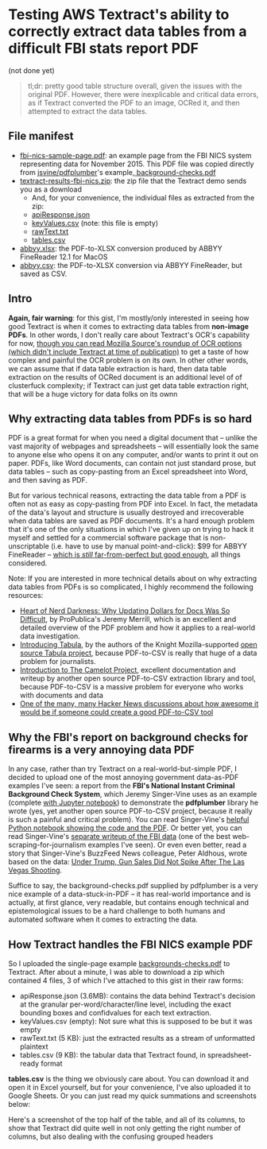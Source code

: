 # Testing AWS Textract's ability to correctly extract data tables from a difficult FBI stats report PDF

(not done yet)

> tl;dr: pretty good table structure overall, given the issues with the original PDF. However, there were inexplicable and critical data errors, as if Textract converted the PDF to an image, OCRed it, and then attempted to extract the data tables.
> 



## File manifest

- [fbi-nics-sample-page.pdf](fbi-nics-sample-page.pdf): an example page from the FBI NICS system representing data for November 2015. This PDF file was copied directly from [jsvine/pdfplumber](https://github.com/jsvine/pdfplumber/blob/master/examples/pdfs/background-checks.pdf)'s example,[ background-checks.pdf](https://github.com/jsvine/pdfplumber/blob/master/examples/pdfs/background-checks.pdf)
- [textract-results-fbi-nics.zip](results/textract-results-fbi-nics.zip): the zip file that the Textract demo sends you as a download
    - And, for your convenience, the individual files as extracted from the zip:
     - [apiResponse.json](results/textract-results-fbi-nics-zip/apiResponse.json)
     - [keyValues.csv](results/textract-results-fbi-nics-zip/keyValues.csv) (note: this file is empty)
     - [rawText.txt](results/textract-results-fbi-nics-zip/rawText.txt)
     - [tables.csv](results/textract-results-fbi-nics-zip/tables.csv)
- [abbyy.xlsx](results/abbyy.xlsx): the PDF-to-XLSX conversion produced by ABBYY FineReader 12.1 for MacOS
- [abbyy.csv](results/abbyy.csv): the PDF-to-XLSX conversion via ABBYY FineReader, but saved as CSV. 


## Intro



**Again, fair warning**: for this gist, I'm mostly/only interested in seeing how good Textract is when it comes to extracting data tables from **non-image PDFs**. In other words, I don't really care about Textract's OCR's capability for now, [though you can read Mozilla Source's roundup of OCR options (which didn't include Textract at time of publication)](https://source.opennews.org/articles/so-many-ocr-options/) to get a taste of how complex and painful the OCR problem is on its own. In other other words, we can assume that if data table extraction is hard, then data table extraction on the results of OCRed document is an additional level of of clusterfuck complexity; if Textract can just get data table extraction right, that will be a huge victory for data folks on its ownn



## Why extracting data tables from PDFs is so hard

PDF is a great format for when you need a digital document that – unlike the vast majority of webpages and spreadsheets – will essentially look the same to anyone else who opens it on any computer, and/or wants to print it out on paper. PDFs, like Word documents, can contain not just standard prose, but data tables – such as copy-pasting from an Excel spreadsheet into Word, and then saving as PDF.

But for various technical reasons, extracting the data table from a PDF is often not as easy as copy-pasting from PDF into Excel. In fact, the metadata of the data's layout and structure is usually destroyed and irrecoverable when data tables are saved as PDF documents. It's a hard enough problem that it's one of the only situations in which I've given up on trying to hack it myself and settled for a commercial software package that is non-unscriptable (i.e. have to use by manual point-and-click): $99 for ABBYY FineReader – [which is *still* far-from-perfect but good enough](https://github.com/helloworlddata/white-house-salaries), all things considered.

Note: If you are interested in more technical details about on why extracting data tables from PDFs is so complicated, I highly recommend the following resources:

- [Heart of Nerd Darkness: Why Updating Dollars for Docs Was So Difficult](https://www.propublica.org/nerds/heart-of-nerd-darkness-why-dollars-for-docs-was-so-difficult), by ProPublica's Jeremy Merrill, which is an excellent and detailed overview of the PDF problem and how it applies to a real-world data investigation.
- [Introducing Tabula](https://source.opennews.org/en-US/articles/introducing-tabula/), by the authors of the Knight Mozilla-supported [open source Tabula project](https://source.opennews.org/articles/introducing-tabula/), because PDF-to-CSV is really that huge of a data problem for journalists.
- [Introduction to The Camelot Project](https://camelot-py.readthedocs.io/en/master/user/intro.html), excellent documentation and writeup by another open source PDF-to-CSV extraction library and tool, because PDF-to-CSV is a massive problem for everyone who works with documents and data
- [One of the many, many Hacker News discussions about how awesome it would be if someone could create a good PDF-to-CSV tool](https://news.ycombinator.com/item?id=13729301)




## Why the FBI's report on background checks for firearms is a very annoying data PDF

In any case, rather than try Textract on a real-world-but-simple PDF, I decided to upload one of the most annoying government data-as-PDF examples I've seen: a report from the **FBI's National Instant Criminal Background Check System**, which Jeremy Singer-Vine uses as an example (complete [with Jupyter notebook](https://github.com/jsvine/pdfplumber/blob/master/examples/notebooks/extract-table-nics.ipynb)) to demonstrate the **pdfplumber** library he wrote (yes, yet another open source PDF-to-CSV project, because it really is such a painful and critical problem). You can read Singer-Vine's [helpful Python notebook showing the code and the PDF](https://github.com/jsvine/pdfplumber/blob/master/examples/notebooks/extract-table-nics.ipynb). Or better yet, you can read Singer-Vine's [separate writeup of the FBI data](https://github.com/BuzzFeedNews/nics-firearm-background-checks) (one of the best web-scraping-for-journalism examples I've seen). Or even even better, read a story that Singer-Vine's BuzzFeed News colleague, Peter Aldhous, wrote based on the data: [Under Trump, Gun Sales Did Not Spike After The Las Vegas Shooting](https://www.buzzfeednews.com/article/peteraldhous/gun-sales-after-vegas-shooting).

Suffice to say, the background-checks.pdf supplied by pdfplumber is a very nice example of a data-stuck-in-PDF – it has real-world importance and is actually, at first glance, very readable, but contains enough technical and epistemological issues to be a hard challenge to both humans and automated software when it comes to extracting the data.

## How Textract handles the FBI NICS example PDF

So I uploaded the single-page example [backgrounds-checks.pdf](https://github.com/jsvine/pdfplumber/blob/master/examples/pdfs/background-checks.pdf) to Textract. After about a minute, I was able to download a zip which contained 4 files, 3 of which I've attached to this gist in their raw forms:


- apiResponse.json (3.6MB): contains the data behind Textract's decision at the granular per-word/character/line level, including the exact bounding boxes and confidvalues for each text extraction.
- keyValues.csv (empty): Not sure what this is supposed to be but it was empty
- rawText.txt (5 KB): just the extracted results as a stream of unformatted plaintext
- tables.csv (9 KB): the tabular data that Textract found, in spreadsheet-ready format


**tables.csv** is the thing we obviously care about. You can download it and open it in Excel yourself, but for your convenience, I've also uploaded it to Google Sheets. Or you can just read my quick summations and screenshots below:

Here's a screenshot of the top half of the table, and all of its columns, to show that Textract did quite well in not only getting the right number of columns, but also dealing with the confusing grouped headers

